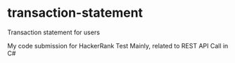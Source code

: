 # transaction-statement
Transaction statement for users

My code submission for HackerRank Test
Mainly, related to REST API Call in C#
